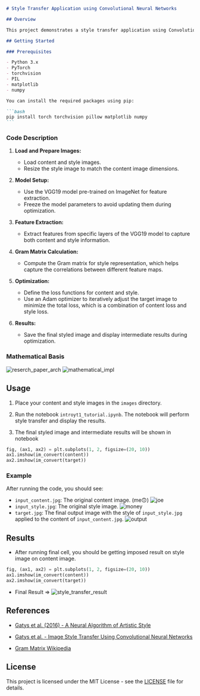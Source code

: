 ````markdown
# Style Transfer Application using Convolutional Neural Networks

## Overview

This project demonstrates a style transfer application using Convolutional Neural Networks (CNNs). Style transfer is a technique in neural networks where the style of one image is applied to the content of another image. This is accomplished by leveraging the features learned by a pre-trained VGG19 model.

## Getting Started

### Prerequisites

- Python 3.x
- PyTorch
- torchvision
- PIL
- matplotlib
- numpy

You can install the required packages using pip:

```bash
pip install torch torchvision pillow matplotlib numpy
```
````

### Code Description

1. **Load and Prepare Images:**

   - Load content and style images.
   - Resize the style image to match the content image dimensions.

2. **Model Setup:**

   - Use the VGG19 model pre-trained on ImageNet for feature extraction.
   - Freeze the model parameters to avoid updating them during optimization.

3. **Feature Extraction:**

   - Extract features from specific layers of the VGG19 model to capture both content and style information.

4. **Gram Matrix Calculation:**

   - Compute the Gram matrix for style representation, which helps capture the correlations between different feature maps.

5. **Optimization:**

   - Define the loss functions for content and style.
   - Use an Adam optimizer to iteratively adjust the target image to minimize the total loss, which is a combination of content loss and style loss.

6. **Results:**
   - Save the final styled image and display intermediate results during optimization.

### Mathematical Basis

![reserch_paper_arch](/images/res_paper_total_loss.png)
![mathematical_impl](/images/math_expl.png)

## Usage

1. Place your content and style images in the `images` directory.

2. Run the notebook `introyt1_tutorial.ipynb`. The notebook will perform style transfer and display the results.

3. The final styled image and intermediate results will be shown in notebook

```python
fig, (ax1, ax2) = plt.subplots(1, 2, figsize=(20, 10))
ax1.imshow(im_convert(content))
ax2.imshow(im_convert(target))
```

### Example

After running the code, you should see:

- `input_content.jpg`: The original content image. (me🙃)
  ![joe](/images/input_content.jpeg)
- `input_style.jpg`: The original style image.
  ![money](/images/input_style.jpg)
- `target.jpg`: The final output image with the style of `input_style.jpg` applied to the content of `input_content.jpg`.
  ![output](/images/style_transfer_result.png)

## Results

- After running final cell, you should be getting imposed result on style image on content image.

```python
fig, (ax1, ax2) = plt.subplots(1, 2, figsize=(20, 10))
ax1.imshow(im_convert(content))
ax2.imshow(im_convert(target))
```

- Final Result => ![style_transfer_result](/images/style_transfer_result.png)

## References

- [Gatys et al. (2016) - A Neural Algorithm of Artistic Style](https://arxiv.org/abs/1508.06576)

- [Gatys et al. - Image Style Transfer Using Convolutional Neural Networks](https://www.cv-foundation.org/openaccess/content_cvpr_2016/papers/Gatys_Image_Style_Transfer_CVPR_2016_paper.pdf)

- [Gram Matrix Wikipedia](https://en.wikipedia.org/wiki/Gramian_matrix)

## License

This project is licensed under the MIT License - see the [LICENSE](LICENSE) file for details.

```

```
